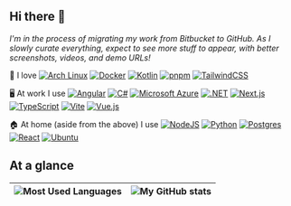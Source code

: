 ## Hi there 👋

_I'm in the process of migrating my work from Bitbucket to GitHub. As I slowly curate everything, expect to see more stuff to appear, with better screenshots, videos, and demo URLs!_

💙 I love
[![Arch Linux](https://img.shields.io/badge/Arch%20Linux-1793D1?logo=arch-linux&logoColor=fff)](#)
[![Docker](https://img.shields.io/badge/Docker-2496ED?logo=docker&logoColor=fff)](#)
[![Kotlin](https://img.shields.io/badge/Kotlin-%237F52FF.svg?logo=kotlin&logoColor=white)](#)
[![pnpm](https://img.shields.io/badge/pnpm-F69220?logo=pnpm&logoColor=fff)](#)
[![TailwindCSS](https://img.shields.io/badge/Tailwind%20CSS-%2338B2AC.svg?logo=tailwind-css&logoColor=white)](#)

🖥️ At work I use
[![Angular](https://img.shields.io/badge/Angular-%23DD0031.svg?logo=angular&logoColor=white)](#)
[![C#](https://custom-icon-badges.demolab.com/badge/C%23-%23239120.svg?logo=cshrp&logoColor=white)](#)
[![Microsoft Azure](https://custom-icon-badges.demolab.com/badge/Microsoft%20Azure-0089D6?logo=msazure&logoColor=white)](#)
[![.NET](https://img.shields.io/badge/.NET-512BD4?logo=dotnet&logoColor=fff)](#)
[![Next.js](https://img.shields.io/badge/Next.js-black?logo=next.js&logoColor=white)](#)
[![TypeScript](https://img.shields.io/badge/TypeScript-3178C6?logo=typescript&logoColor=fff)](#)
[![Vite](https://img.shields.io/badge/Vite-646CFF?logo=vite&logoColor=fff)](#)
[![Vue.js](https://img.shields.io/badge/Vue.js-4FC08D?logo=vuedotjs&logoColor=fff)](#)

🏠 At home (aside from the above) I use
[![NodeJS](https://img.shields.io/badge/Node.js-6DA55F?logo=node.js&logoColor=white)](#)
[![Python](https://img.shields.io/badge/Python-3776AB?logo=python&logoColor=fff)](#)
[![Postgres](https://img.shields.io/badge/Postgres-%23316192.svg?logo=postgresql&logoColor=white)](#)
[![React](https://img.shields.io/badge/React-%2320232a.svg?logo=react&logoColor=%2361DAFB)](#)
[![Ubuntu](https://img.shields.io/badge/Ubuntu-E95420?logo=ubuntu&logoColor=white)](#)

## At a glance

| ![Most Used Languages](https://github-readme-stats.vercel.app/api/top-langs/?username=spen428&theme=transparent&layout=compact&langs_count=8) | ![My GitHub stats](https://github-readme-stats.vercel.app/api?username=spen428&show_icons=true&theme=transparent) |
| --- | --- |
